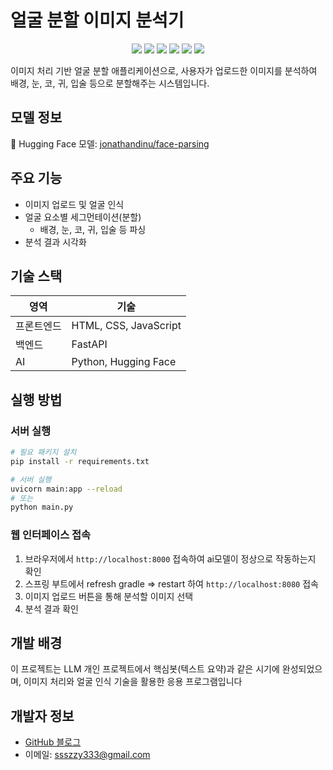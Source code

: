 # 얼굴 분할 이미지 분석기

<p align="center">
  <img src="https://img.shields.io/badge/python-3776AB?style=for-the-badge&logo=python&logoColor=white" />
  <img src="https://img.shields.io/badge/fastapi-009688?style=for-the-badge&logo=fastapi&logoColor=white" />
  <img src="https://img.shields.io/badge/huggingface-FF9A00?style=for-the-badge&logo=huggingface&logoColor=white" />
  <img src="https://img.shields.io/badge/java-007396?style=for-the-badge&logo=java&logoColor=white">
  <img src="https://img.shields.io/badge/springboot-6DB33F?style=for-the-badge&logo=springboot&logoColor=white">
  <img src="https://img.shields.io/badge/github-181717?style=for-the-badge&logo=github&logoColor=white" />
</p>

이미지 처리 기반 얼굴 분할 애플리케이션으로, 사용자가 업로드한 이미지를 분석하여 배경, 눈, 코, 귀, 입술 등으로 분할해주는 시스템입니다.

## 모델 정보
🤗 Hugging Face 모델: [jonathandinu/face-parsing](https://huggingface.co/jonathandinu/face-parsing)

## 주요 기능
- 이미지 업로드 및 얼굴 인식
- 얼굴 요소별 세그먼테이션(분할)
  - 배경, 눈, 코, 귀, 입술 등 파싱
- 분석 결과 시각화

## 기술 스택

| 영역       | 기술 |
|------------|------|
| 프론트엔드 | HTML, CSS, JavaScript |
| 백엔드     | FastAPI |
| AI         | Python, Hugging Face |

## 실행 방법

### 서버 실행
```bash
# 필요 패키지 설치
pip install -r requirements.txt

# 서버 실행
uvicorn main:app --reload
# 또는
python main.py
```

### 웹 인터페이스 접속
1. 브라우저에서 `http://localhost:8000` 접속하여 ai모델이 정상으로 작동하는지 확인
2. 스프링 부트에서 refresh gradle => restart 하여 `http://localhost:8080` 접속
3. 이미지 업로드 버튼을 통해 분석할 이미지 선택 
4. 분석 결과 확인



## 개발 배경
이 프로젝트는 LLM 개인 프로젝트에서 핵심봇(텍스트 요약)과 같은 시기에 완성되었으며, 이미지 처리와 얼굴 인식 기술을 활용한 응용 프로그램입니다

## 개발자 정보
- [GitHub 블로그](https://ssuuoo12.github.io)
- 이메일: ssszzy333@gmail.com
